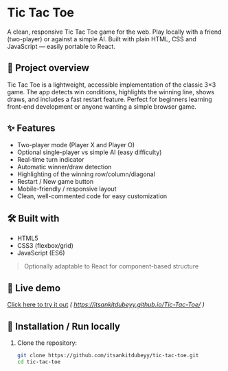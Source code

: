 # Tic Tac Toe

A clean, responsive Tic Tac Toe game for the web. Play locally with a friend (two-player) or against a simple AI. Built with plain HTML, CSS and JavaScript — easily portable to React.

## 🎯 Project overview
Tic Tac Toe is a lightweight, accessible implementation of the classic 3×3 game. The app detects win conditions, highlights the winning line, shows draws, and includes a fast restart feature. Perfect for beginners learning front-end development or anyone wanting a simple browser game.

## ✨ Features
- Two-player mode (Player X and Player O)
- Optional single-player vs simple AI (easy difficulty)
- Real-time turn indicator
- Automatic winner/draw detection
- Highlighting of the winning row/column/diagonal
- Restart / New game button
- Mobile-friendly / responsive layout
- Clean, well-commented code for easy customization

## 🛠️ Built with
- HTML5
- CSS3 (flexbox/grid)
- JavaScript (ES6)
> Optionally adaptable to React for component-based structure

## 🚀 Live demo
[Click here to try it out](#) _( https://itsankitdubeyy.github.io/Tic-Tac-Toe/ )_

## 🔁 Installation / Run locally
1. Clone the repository:
   ```bash
   git clone https://github.com/itsankitdubeyy/tic-tac-toe.git
   cd tic-tac-toe

